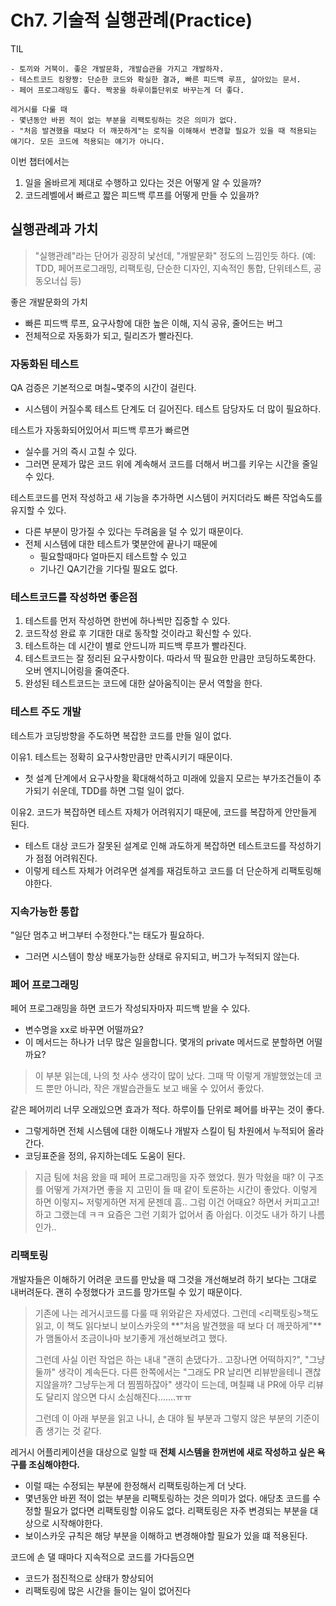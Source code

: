 # Ch7. 기술적 실행관례(Practice)

TIL

```
- 토끼와 거북이. 좋은 개발문화, 개발습관을 가지고 개발하자.
- 테스트코드 킹왕짱: 단순한 코드와 확실한 결과, 빠른 피드백 루프, 살아있는 문서.
- 페어 프로그래밍도 좋다. 짝꿍을 하루이틀단위로 바꾸는게 더 좋다.

레거시를 다룰 때
- 몇년동안 바뀐 적이 없는 부분을 리팩토링하는 것은 의미가 없다.
- "처음 발견했을 때보다 더 깨끗하게"는 로직을 이해해서 변경할 필요가 있을 때 적용되는 얘기다. 모든 코드에 적용되는 얘기가 아니다.
```

이번 챕터에서는

1. 일을 올바르게 제대로 수행하고 있다는 것은 어떻게 알 수 있을까?
2. 코드레벨에서 빠르고 짧은 피드백 루프를 어떻게 만들 수 있을까?

## 실행관례과 가치

> "실행관례"라는 단어가 굉장히 낯선데, "개발문화" 정도의 느낌인듯 하다.
> (예: TDD, 페어프로그래밍, 리팩토링, 단순한 디자인, 지속적인 통합, 단위테스트, 공동오너십 등)

좋은 개발문화의 가치

- 빠른 피드백 루프, 요구사항에 대한 높은 이해, 지식 공유, 줄어드는 버그
- 전체적으로 자동화가 되고, 릴리즈가 빨라진다.


### 자동화된 테스트

QA 검증은 기본적으로 며칠~몇주의 시간이 걸린다.

- 시스템이 커질수록 테스트 단계도 더 길어진다. 테스트 담당자도 더 많이 필요하다.

테스트가 자동화되어있어서 피드백 루프가 빠르면

- 실수를 거의 즉시 고칠 수 있다.
- 그러면 문제가 많은 코드 위에 계속해서 코드를 더해서 버그를 키우는 시간을 줄일 수 있다.

테스트코드를 먼저 작성하고 새 기능을 추가하면 시스템이 커지더라도 빠른 작업속도를 유지할 수 있다.

- 다른 부분이 망가질 수 있다는 두려움을 덜 수 있기 때문이다.
- 전체 시스템에 대한 테스트가 몇분안에 끝나기 때문에 
	- 필요할때마다 얼마든지 테스트할 수 있고
	- 기나긴 QA기간을 기다릴 필요도 없다.

### 테스트코드를 작성하면 좋은점

1. 테스트를 먼저 작성하면 한번에 하나씩만 집중할 수 있다.
2. 코드작성 완료 후 기대한 대로 동작할 것이라고 확신할 수 있다.
3. 테스트하는 데 시간이 별로 안드니까 피드백 루프가 빨라진다.
4. 테스트코드는 잘 정리된 요구사항이다. 따라서 딱 필요한 만큼만 코딩하도록한다. 오버 엔지니어링을 줄여준다.
5. 완성된 테스트코드는 코드에 대한 살아움직이는 문서 역할을 한다.

### 테스트 주도 개발

테스트가 코딩방향을 주도하면 복잡한 코드를 만들 일이 없다.

이유1. 테스트는 정확히 요구사항만큼만 만족시키기 때문이다.

- 첫 설계 단계에서 요구사항을 확대해석하고 미래에 있을지 모르는 부가조건들이 추가되기 쉬운데, TDD를 하면 그럴 일이 없다.

이유2. 코드가 복잡하면 테스트 자체가 어려워지기 때문에, 코드를 복잡하게 안만들게 된다.

- 테스트 대상 코드가 잘못된 설계로 인해 과도하게 복잡하면 테스트코드를 작성하기가 점점 어려워진다.
- 이렇게 테스트 자체가 어려우면 설계를 재검토하고 코드를 더 단순하게 리팩토링해야한다.

### 지속가능한 통합

"일단 멈추고 버그부터 수정한다."는 태도가 필요하다. 

- 그러면 시스템이 항상 배포가능한 상태로 유지되고, 버그가 누적되지 않는다.

### 페어 프로그래밍

페어 프로그래밍을 하면 코드가 작성되자마자 피드백 받을 수 있다.

- 변수명을 xx로 바꾸면 어떨까요?
- 이 메서드는 하나가 너무 많은 일을합니다. 몇개의 private 메서드로 분할하면 어떨까요?

> 이 부분 읽는데, 나의 첫 사수 생각이 많이 났다. 
> 그때 딱 이렇게 개발했었는데 코드 뿐만 아니라, 작은 개발습관들도 보고 배울 수 있어서 좋았다.

같은 페어끼리 너무 오래있으면 효과가 적다. 하루이틀 단위로 페어를 바꾸는 것이 좋다.

- 그렇게하면 전체 시스템에 대한 이해도나 개발자 스킬이 팀 차원에서 누적되어 올라간다.
- 코딩표준을 정의, 유지하는데도 도움이 된다.

> 지금 팀에 처음 왔을 때 페어 프로그래밍을 자주 했었다. 뭔가 막혔을 때? 이 구조를 어떻게 가져가면 좋을 지 고민이 들 때 같이 토론하는 시간이 좋았다. 이렇게 하면 이렇지~ 저렇게하면 저게 문젠데 흠.. 그럼 이건 어때요? 하면서 커피고고! 하고 그랬는데 ㅋㅋ 요즘은 그런 기회가 없어서 좀 아쉽다. 이것도 내가 하기 나름인가..

### 리팩토링

개발자들은 이해하기 어려운 코드를 만났을 때 그것을 개선해보려 하기 보다는 그대로 내버려둔다. 괜히 수정했다가 코드를 망가뜨릴 수 있기 때문이다.

> 기존에 나는 레거시코드를 다룰 때 위와같은 자세였다. 그런데 <리팩토링>책도 읽고, 이 책도 읽다보니 보이스카웃의 **"처음 발견했을 때 보다 더 깨끗하게"**가 맴돌아서 조금이나마 보기좋게 개선해보려고 했다. 
> 
> 그런데 사실 이런 작업은 하는 내내 "괜히 손댔다가.. 고장나면 어떡하지?", "그냥 둘까" 생각이 계속든다. 다른 한쪽에서는 "그래도 PR 날리면 리뷰받을테니 괜찮지않을까? 그냥두는게 더 찜찜하잖아" 생각이 드는데, 며칠쨰 내 PR에 아무 리뷰도 달리지 않으면 다시 소심해진다.......ㅠㅠ
>
> 그런데 이 아래 부분을 읽고 나니, 손 대야 될 부분과 그렇지 않은 부분의 기준이 좀 생기는 것 같다.

레거시 어플리케이션을 대상으로 일할 때 **전체 시스템을 한꺼번에 새로 작성하고 싶은 욕구를 조심해야한다.**

- 이럴 때는 수정되는 부분에 한정해서 리팩토링하는게 더 낫다.
- 몇년동안 바뀐 적이 없는 부분을 리팩토링하는 것은 의미가 없다. 애당초 코드를 수정할 필요가 없다면 리팩토링할 이유도 없다. 리팩토링은 자주 변경되는 부분을 대상으로 시작해야한다.
- 보이스카웃 규칙은 해당 부분을 이해하고 변경해야할 필요가 있을 떄 적용된다.

코드에 손 댈 때마다 지속적으로 코드를 가다듬으면 

- 코드가 점진적으로 상태가 향상되어
- 리팩토링에 많은 시간을 들이는 일이 없어진다

 
